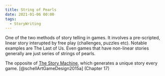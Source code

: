 ```yaml
---
title: String of Pearls
date: 2021-01-06 00:00
tags:
  - StoryWriting
---
```


One of the two methods of story telling in games. It involves a pre-scripted, linear story interupted by free play (challenges, puzzles etc). Notable examples are The Last of Us. Even games that have non-linear stories generally are just series of strings of pearls.

The opposite of [The Story Machine](permanent/the-story-machine.md), which generates a unique story every game. [@schellArtGameDesign2015a] (Chapter 17)
